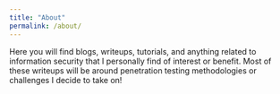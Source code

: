 ```yaml
---
title: "About"
permalink: /about/
---
```


Here you will find blogs, writeups, tutorials, and anything related to information security that I personally find of interest or benefit. Most of these writeups will be around penetration testing methodologies
or challenges I decide to take on!
